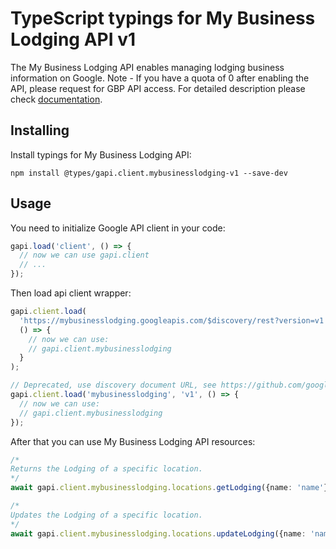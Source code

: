 # TypeScript typings for My Business Lodging API v1

The My Business Lodging API enables managing lodging business information on Google. Note - If you have a quota of 0 after enabling the API, please request for GBP API access.
For detailed description please check [documentation](https://developers.google.com/my-business/).

## Installing

Install typings for My Business Lodging API:

```
npm install @types/gapi.client.mybusinesslodging-v1 --save-dev
```

## Usage

You need to initialize Google API client in your code:

```typescript
gapi.load('client', () => {
  // now we can use gapi.client
  // ...
});
```

Then load api client wrapper:

```typescript
gapi.client.load(
  'https://mybusinesslodging.googleapis.com/$discovery/rest?version=v1',
  () => {
    // now we can use:
    // gapi.client.mybusinesslodging
  }
);
```

```typescript
// Deprecated, use discovery document URL, see https://github.com/google/google-api-javascript-client/blob/master/docs/reference.md#----gapiclientloadname----version----callback--
gapi.client.load('mybusinesslodging', 'v1', () => {
  // now we can use:
  // gapi.client.mybusinesslodging
});
```

After that you can use My Business Lodging API resources: <!-- TODO: make this work for multiple namespaces -->

```typescript
/*
Returns the Lodging of a specific location.
*/
await gapi.client.mybusinesslodging.locations.getLodging({name: 'name'});

/*
Updates the Lodging of a specific location.
*/
await gapi.client.mybusinesslodging.locations.updateLodging({name: 'name'});
```
